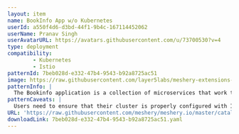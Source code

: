 ```yaml
---
layout: item
name: BookInfo App w/o Kubernetes
userId: a550f4d6-d3bd-44f1-9b4c-167114452062
userName: Pranav Singh
userAvatarURL: https://avatars.githubusercontent.com/u/73700530?v=4
type: deployment
compatibility: 
        - Kubernetes
        - Istio
patternId: 7beb028d-e332-47b4-9543-b92a8725ac51
image: https://raw.githubusercontent.com/layer5labs/meshery-extensions-packages/master/action-assets/design-assets/7beb028d-e332-47b4-9543-b92a8725ac51-light.png,https://raw.githubusercontent.com/layer5labs/meshery-extensions-packages/master/action-assets/design-assets/7beb028d-e332-47b4-9543-b92a8725ac51-dark.png
patternInfo: |
  The Bookinfo application is a collection of microservices that work together to display information about a book. The main microservice is called productpage, which fetches data from the details and reviews microservices to populate the book's page. The details microservice contains specific information about the book, such as its ISBN and number of pages. The reviews microservice contains reviews of the book and also makes use of the ratings microservice to retrieve ranking information for each review. The reviews microservice has three different versions: v1, v2, and v3. In v1, the microservice does not interact with the ratings service. In v2, it calls the ratings service and displays the rating using black stars, ranging from 1 to 5. In v3, it also calls the ratings service but displays the rating using red stars, again ranging from 1 to 5. These different versions allow for flexibility and experimentation with different ways of presenting the books ratings to users.
patternCaveats: |
  Users need to ensure that their cluster is properly configured with Istio, including the installation of the necessary components and enabling sidecar injection for the microservices. Ensure that Meshery Adapter for Istio service mesh is installed properly for easy installation/registration of Istio's MeshModels with Meshery Server. Another consideration is the resource requirements of the application. The Bookinfo application consists of multiple microservices, each running as a separate container. Users should carefully assess the resource needs of the application and ensure that their cluster has sufficient capacity to handle the workload. This includes considering factors such as CPU, memory, and network bandwidth requirements.
URL: 'https://raw.githubusercontent.com/meshery/meshery.io/master/catalog/7beb028d-e332-47b4-9543-b92a8725ac51.yaml'
downloadLink: 7beb028d-e332-47b4-9543-b92a8725ac51.yaml
---
```

